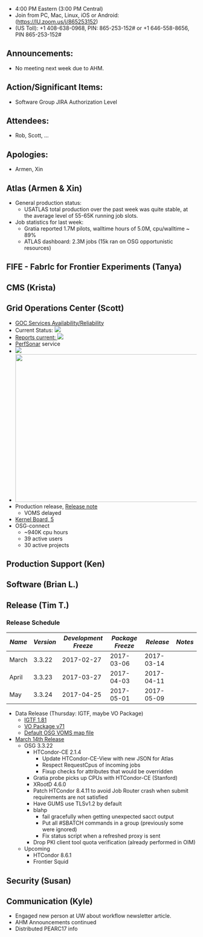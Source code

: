    * 4:00 PM Eastern (3:00 PM Central)
   * Join from PC, Mac, Linux, iOS or Android: (https://IU.zoom.us/j/865253152)
   * (US Toll): +1 408-638-0968, PIN: 865-253-152# or +1 646-558-8656, PIN 865-253-152#

## Announcements: 
   * No meeting next week due to AHM. 

## Action/Significant Items: 
   * Software Group JIRA Authorization Level

## Attendees: 
   * Rob, Scott, ... 

## Apologies:
   * Armen, Xin

## Atlas (Armen & Xin)  

   * General production status:  
      * USATLAS total production over the past week was quite stable, at the average level of 55-65K running job slots.
   * Job statistics for last week:
      * Gratia reported 1.7M pilots, walltime hours of 5.0M, cpu/walltime ~ 89%
      * ATLAS dashboard: 2.3M jobs (15k ran on OSG opportunistic resources)


## FIFE - FabrIc for Frontier Experiments (Tanya)

## CMS (Krista)

## Grid Operations Center (Scott)
   * [GOC Services Availability/Reliability](http://tinyurl.com/pre26vw)
   * Current Status: [<img src="http://monitor.grid.iu.edu/availability/production_status.png">](http://monitor.grid.iu.edu/availability/production.html)
   * <a href="http://reports.grid.iu.edu/reports/">Reports current: <img src="http://steige.grid.iu.edu/steige/status_reports.png"></a>
   * [PerfSonar](http://maddash.aglt2.org/maddash-webui/index.cgi?dashboard=OSG\%20Grid\%20Operations\%20Center\%20Test\%20Mesh\%20Config) service
   * <img src="http://gratiaweb1.grid.iu.edu/gratiastatic/today/osg_wall_hours.png"/>
   * <img src="http://osg-flock.grid.iu.edu/monitoring/condor/condor_7day.png" width='630' height='390'  /><br>
   * Production release, [Release note](http://osggoc.blogspot.com/2017/02/goc-service-update-tuesday-february_21.html)
      * VOMS delayed
   * [Kernel Board, 5](http://monitor.grid.iu.edu/kernel/kernel_overview_el5.html)
   * OSG-connect
      * ~940K cpu hours 
      * 39 active users
      * 30 active projects

## Production Support (Ken)

## Software (Brian L.)


## Release (Tim T.)
### Release Schedule
| *Name* | *Version* | *Development Freeze* | *Package Freeze* | *Release* | *Notes* |
| ------ | --------- | -------------------- | ---------------- | --------- | ------- |
| March | 3.3.22 | 2017-02-27 | 2017-03-06 | 2017-03-14 | |
| April | 3.3.23 | 2017-03-27 | 2017-04-03 | 2017-04-11 | |
| May | 3.3.24 | 2017-04-25 | 2017-05-01 | 2017-05-09 | |

   * Data Release (Thursday: IGTF, maybe VO Package)
      * [IGTF 1.81](http://dist.eugridpma.info/distribution/igtf/current/CHANGES)
      * [VO Package v71](https://twiki.grid.iu.edu/bin/view/Operations/PackageV71)
      * [Default OSG VOMS map file](https://jira.opensciencegrid.org/browse/SOFTWARE-2609)
   * [March 14th Release](https://jira.opensciencegrid.org/issues/?jql=project%20%3D%20SOFTWARE%20AND%20labels%20in%20%283.3.22%29%20ORDER%20BY%20status%20ASC%2C%20priority%20DESC%2C%20assignee%20ASC)
      * OSG 3.3.22
         * HTCondor-CE 2.1.4
            * Update HTCondor-CE-View with new JSON for Atlas
            * Respect RequestCpus of incoming jobs
            * Fixup checks for attributes that would be overridden
         * Gratia probe picks up CPUs with HTCondor-CE (Stanford)
         * XRootD 4.6.0
         * Patch HTCondor 8.4.11 to avoid Job Router crash when submit requirements are not satisfied
         * Have GUMS use TLSv1.2 by default
         * blahp
            * fail gracefully when getting unexpected sacct output
            * Put all #SBATCH commands in a group (previously some were ignored)
            * Fix status script when a refreshed proxy is sent
         * Drop PKI client tool quota verification (already performed in OIM)
      * Upcoming
         * HTCondor 8.6.1
         * Frontier Squid

## Security (Susan)

## Communication (Kyle)
   * Engaged new person at UW about workflow newsletter article.
   * AHM Announcements continued
   * Distributed PEARC17 info
   
